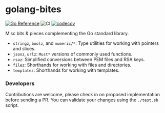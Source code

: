# golang-bites
[![Go Reference](https://pkg.go.dev/badge/github.com/ibrt/golang-bites.svg)](https://pkg.go.dev/github.com/ibrt/golang-bites)
![CI](https://github.com/ibrt/golang-bites/actions/workflows/ci.yml/badge.svg)
[![codecov](https://codecov.io/gh/ibrt/golang-bites/branch/main/graph/badge.svg?token=BQVP881F9Z)](https://codecov.io/gh/ibrt/golang-bites)

Misc bits &amp; pieces complementing the Go standard library.

- `stringz`, `boolz`, and `numeric/*`: Type utilities for working with pointers and slices.
- `jsonz`, `urlz`: `Must*` versions of commonly used functions.
- `rsaz`: Simplified conversions between PEM files and RSA keys.
- `filez`: Shorthands for working with files and directories.
- `templatez`: Shorthands for working with templates.

### Developers

Contributions are welcome, please check in on proposed implementation before sending a PR. You can validate your changes using the `./test.sh` script.
